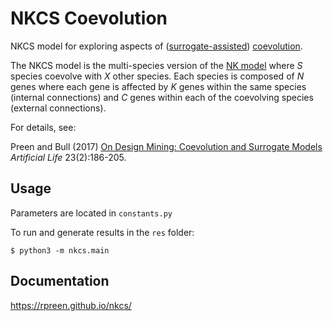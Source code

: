 # NKCS Coevolution

NKCS model for exploring aspects of ([surrogate-assisted](https://en.wikipedia.org/wiki/Surrogate_model)) [coevolution](https://en.wikipedia.org/wiki/Cooperative_coevolution).

The NKCS model is the multi-species version of the [NK model](https://en.wikipedia.org/wiki/NK_model) where $S$ species coevolve with $X$ other species. Each species is composed of $N$ genes where each gene is affected by $K$ genes within the same species (internal connections) and $C$ genes within each of the coevolving species (external connections).

For details, see:

Preen and Bull (2017) [On Design Mining: Coevolution and Surrogate Models](https://arxiv.org/abs/1506.08781) *Artificial Life* 23(2):186-205.

## Usage

Parameters are located in `constants.py`

To run and generate results in the `res` folder:

```
$ python3 -m nkcs.main
```

## Documentation

https://rpreen.github.io/nkcs/

